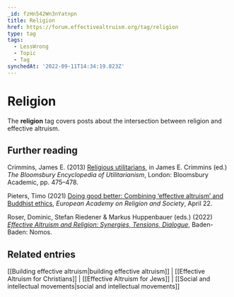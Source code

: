 ```yaml
---
_id: fzHn542Wn3nYatnpn
title: Religion
href: https://forum.effectivealtruism.org/tag/religion
type: tag
tags:
  - LessWrong
  - Topic
  - Tag
synchedAt: '2022-09-11T14:34:19.823Z'
---
```

# Religion

The **religion** tag covers posts about the intersection between religion and effective altruism.

Further reading
---------------

Crimmins, James E. (2013) [Religious utilitarians](https://www.bloomsburycollections.com/book/the-bloomsbury-encyclopedia-of-utilitarianism), in James E. Crimmins (ed.) *The Bloomsbury Encyclopedia of Utilitarianism*, London: Bloomsbury Academic, pp. 475–478.

Pieters, Timo (2021) [Doing good better: Combining ‘effective altruism’ and Buddhist ethics](https://europeanacademyofreligionandsociety.com/weekly_comments/combining-effective-altruism-and-buddhist-ethics/), *European Academy on Religion and Society*, April 22.

Roser, Dominic, Stefan Riedener & Markus Huppenbauer (eds.) (2022) [*Effective Altruism and Religion: Synergies, Tensions, Dialogue*](https://doi.org/10.5771/9783748925361), Baden-Baden: Nomos.

Related entries
---------------

[[Building effective altruism|building effective altruism]] | [[Effective Altruism for Christians]] | [[Effective Altruism for Jews]] | [[Social and intellectual movements|social and intellectual movements]]